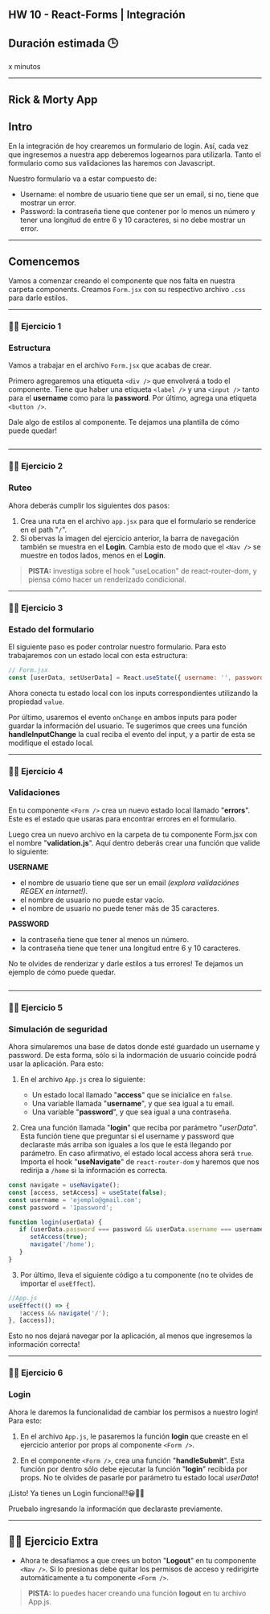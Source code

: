 ## HW 10 - React-Forms | Integración

## Duración estimada 🕒

x minutos

---

## Rick & Morty App

## Intro

En la integración de hoy crearemos un formulario de login. Así, cada vez que ingresemos a nuestra app deberemos logearnos para utilizarla. Tanto el formulario como sus validaciones las haremos con Javascript.

Nuestro formulario va a estar compuesto de:

-  Username: el nombre de usuario tiene que ser un email, si no, tiene que mostrar un error.
-  Password: la contraseña tiene que contener por lo menos un número y tener una longitud de entre 6 y 10 caracteres, si no debe mostrar un error.

---

## Comencemos

Vamos a comenzar creando el componente que nos falta en nuestra carpeta components. Creamos `Form.jsx` con su respectivo archivo `.css` para darle estilos.

---

### 👩‍💻 Ejercicio 1

### Estructura

Vamos a trabajar en el archivo `Form.jsx` que acabas de crear.

Primero agregaremos una etiqueta `<div />` que envolverá a todo el componente. Tiene que haber una etiqueta `<label />` y una `<input />` tanto para el **username** como para la **password**. Por último, agrega una etiqueta `<button />`.

Dale algo de estilos al componente. Te dejamos una plantilla de cómo puede quedar!

<img src="./img/form_v1.png" alt="" />

---

### 👩‍💻 Ejercicio 2

### Ruteo

Ahora deberás cumplir los siguientes dos pasos:

1. Crea una ruta en el archivo `app.jsx` para que el formulario se renderice en el path "`/`".
2. Si obervas la imagen del ejercicio anterior, la barra de navegación también se muestra en el **Login**. Cambia esto de modo que el `<Nav />` se muestre en todos lados, menos en el **Login**.

> **PISTA:** investiga sobre el hook "useLocation" de react-router-dom, y piensa cómo hacer un renderizado condicional.

---

### 👩‍💻 Ejercicio 3

### Estado del formulario

El siguiente paso es poder controlar nuestro formulario. Para esto trabajaremos con un estado local con esta estructura:

```js
// Form.jsx
const [userData, setUserData] = React.useState({ username: '', password: '' });
```

Ahora conecta tu estado local con los inputs correspondientes utilizando la propiedad `value`.

Por último, usaremos el evento `onChange` en ambos inputs para poder guardar la información del usuario. Te sugerimos que crees una función **handleInputChange** la cual reciba el evento del input, y a partir de esta se modifique el estado local.

---

### 👩‍💻 Ejercicio 4

### Validaciones

En tu componente `<Form />` crea un nuevo estado local llamado "**errors**". Este es el estado que usaras para encontrar errores en el formulario.

Luego crea un nuevo archivo en la carpeta de tu componente Form.jsx con el nombre "**validation.js**". Aquí dentro deberás crear una función que valide lo siguiente:

**USERNAME**

-  el nombre de usuario tiene que ser un email _(explora validaciónes REGEX en internet!)_.
-  el nombre de usuario no puede estar vacío.
-  el nombre de usuario no puede tener más de 35 caracteres.

**PASSWORD**

-  la contraseña tiene que tener al menos un número.
-  la contraseña tiene que tener una longitud entre 6 y 10 caracteres.

No te olvides de renderizar y darle estilos a tus errores! Te dejamos un ejemplo de cómo puede quedar.

<img src="./img/input_error.png" alt="" >

---

### 👩‍💻 Ejercicio 5

### Simulación de seguridad

Ahora simularemos una base de datos donde esté guardado un username y password. De esta forma, sólo si la indormación de usuario coincide podrá usar la aplicación. Para esto:

1. En el archivo `App.js` crea lo siguiente:

   -  Un estado local llamado "**access**" que se inicialice en `false`.
   -  Una variable llamada "**username**", y que sea igual a tu email.
   -  Una variable "**password**", y que sea igual a una contraseña.

2. Crea una función llamada "**login**" que reciba por parámetro "_userData_". Esta función tiene que preguntar si el username y password que declaraste más arriba son iguales a los que le está llegando por parámetro. En caso afirmativo, el estado local access ahora será `true`. Importa el hook "**useNavigate**" de `react-router-dom` y haremos que nos redirija a `/home` si la información es correcta.

```jsx
const navigate = useNavigate();
const [access, setAccess] = useState(false);
const username = 'ejemplo@gmail.com';
const password = '1password';

function login(userData) {
   if (userData.password === password && userData.username === username) {
      setAccess(true);
      navigate('/home');
   }
}
```

3. Por último, lleva el siguiente código a tu componente (no te olvides de importar el `useEffect`).

```javascript
//App.js
useEffect(() => {
   !access && navigate('/');
}, [access]);
```

Esto no nos dejará navegar por la aplicación, al menos que ingresemos la información correcta!

---

### 👩‍💻 Ejercicio 6

### Login

Ahora le daremos la funcionalidad de cambiar los permisos a nuestro login! Para esto:

1. En el archivo `App.js`, le pasaremos la función **login** que creaste en el ejercicio anterior por props al componente `<Form />`.

2. En el componente `<Form />`, crea una función "**handleSubmit**". Esta función por dentro sólo debe ejecutar la función "**login**" recibida por props. No te olvides de pasarle por parámetro tu estado local _userData_!

¡Listo! Ya tienes un Login funcional!!😀🥳🤓

Pruebalo ingresando la información que declaraste previamente.

---

## 👩‍💻 Ejercicio Extra

-  Ahora te desafiamos a que crees un boton "**Logout**" en tu componente `<Nav />`. Si lo presionas debe quitar los permisos de acceso y redirigirte automáticamente a tu componente `<Form />`.

> **PISTA:** lo puedes hacer creando una función **logout** en tu archivo App.js.
